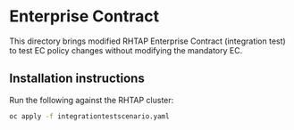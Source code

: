 # Enterprise Contract

This directory brings modified RHTAP Enterprise Contract (integration test) to test EC policy changes without modifying the mandatory EC.

## Installation instructions

Run the following against the RHTAP cluster:

```bash
oc apply -f integrationtestscenario.yaml
```

